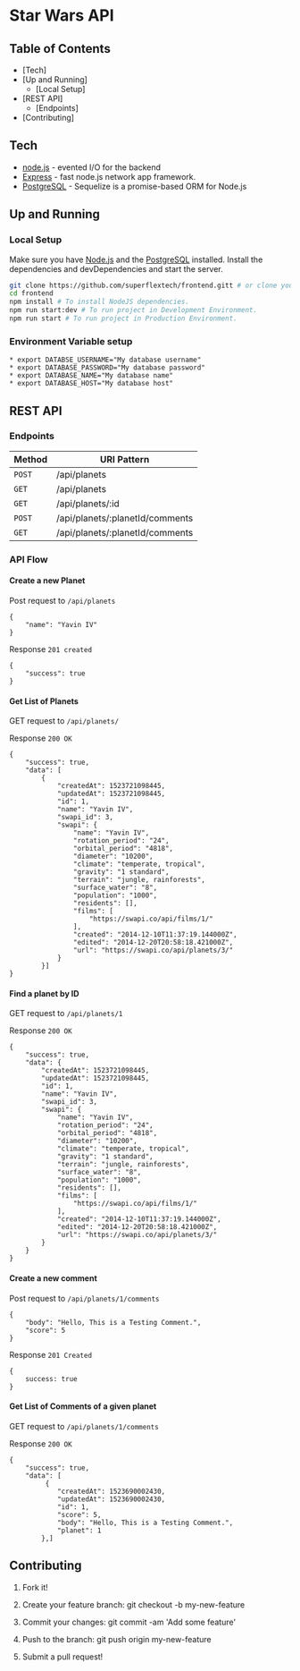 # Star Wars API

## Table of Contents

- [Tech]
- [Up and Running]
    - [Local Setup]
- [REST API]
    - [Endpoints]
- [Contributing]


## Tech
* [node.js] - evented I/O for the backend
* [Express] - fast node.js network app framework.
* [PostgreSQL] - Sequelize is a promise-based ORM for Node.js
## Up and Running

### Local Setup
Make sure you have [Node.js] and the [PostgreSQL] installed.
Install the dependencies and devDependencies and start the server.

```sh
git clone https://github.com/superflextech/frontend.gitt # or clone your own fork
cd frontend
npm install # To install NodeJS dependencies.
npm run start:dev # To run project in Development Environment.
npm run start # To run project in Production Environment.
```
### Environment Variable setup
```
* export DATABSE_USERNAME="My database username"
* export DATABASE_PASSWORD="My database password"
* export DATABASE_NAME="My database name"
* export DATABASE_HOST="My database host"
```
## REST API

### Endpoints

| Method 			| URI Pattern                 |
| ------------------| --------------------------- |
| `POST`		    | 	/api/planets              |
| `GET` 		    | 	/api/planets              |
| `GET` 		    | 	/api/planets/:id          |
| `POST` 		    | 	/api/planets/:planetId/comments|
| `GET`		        | 	/api/planets/:planetId/comments|


### API Flow



#### Create a new Planet

Post request to `/api/planets`
```
{
	"name": "Yavin IV"
}
```

Response `201 created`
```
{
    "success": true
}
```
#### Get List of Planets

GET request to `/api/planets/`

Response `200 OK`
```
{
    "success": true,
    "data": [
        {
            "createdAt": 1523721098445,
            "updatedAt": 1523721098445,
            "id": 1,
            "name": "Yavin IV",
            "swapi_id": 3,
            "swapi": {
                "name": "Yavin IV",
                "rotation_period": "24",
                "orbital_period": "4818",
                "diameter": "10200",
                "climate": "temperate, tropical",
                "gravity": "1 standard",
                "terrain": "jungle, rainforests",
                "surface_water": "8",
                "population": "1000",
                "residents": [],
                "films": [
                    "https://swapi.co/api/films/1/"
                ],
                "created": "2014-12-10T11:37:19.144000Z",
                "edited": "2014-12-20T20:58:18.421000Z",
                "url": "https://swapi.co/api/planets/3/"
            }
        }]
}
```

#### Find a planet by ID

GET request to `/api/planets/1`

Response `200 OK`
```
{
    "success": true,
    "data": {
        "createdAt": 1523721098445,
        "updatedAt": 1523721098445,
        "id": 1,
        "name": "Yavin IV",
        "swapi_id": 3,
        "swapi": {
            "name": "Yavin IV",
            "rotation_period": "24",
            "orbital_period": "4818",
            "diameter": "10200",
            "climate": "temperate, tropical",
            "gravity": "1 standard",
            "terrain": "jungle, rainforests",
            "surface_water": "8",
            "population": "1000",
            "residents": [],
            "films": [
                "https://swapi.co/api/films/1/"
            ],
            "created": "2014-12-10T11:37:19.144000Z",
            "edited": "2014-12-20T20:58:18.421000Z",
            "url": "https://swapi.co/api/planets/3/"
        }
    }
}
```

#### Create a new comment

Post request to `/api/planets/1/comments`
```
{
    "body": "Hello, This is a Testing Comment.",
    "score": 5
}
```

Response `201 Created`
```
{
    success: true
}
```

#### Get List of Comments of a given planet

GET request to `/api/planets/1/comments`

Response `200 OK`
```
{
    "success": true,
    "data": [
         {
            "createdAt": 1523690002430,
            "updatedAt": 1523690002430,
            "id": 1,
            "score": 5,
            "body": "Hello, This is a Testing Comment.",
            "planet": 1
        },]
```


## Contributing
1. Fork it!
2. Create your feature branch: git checkout -b my-new-feature
3. Commit your changes: git commit -am 'Add some feature'
4. Push to the branch: git push origin my-new-feature
5. Submit a pull request!



   [git-repo-url]: <https://github.com/superflextech/frontend.git>
   [node.js]: <http://nodejs.org>
   [PostgreSQL]: <https://www.postgresql.org>
   [express]: <http://expressjs.com>
